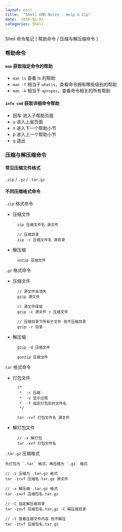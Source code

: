 ```yaml
---
layout: post
title:  "Shell CMD Notes - Help & Zip"
date:  2016-02-01
categories: Shell
---
```


Shell 命令笔记 [ 帮助命令 / 压缩与解压缩命令 ]

### 帮助命令

#### `man` 获取指定命令的帮助
- `man ls` 查看 ls 的帮助
- `man -f` 相当于 `whatis`，查看命令拥有哪些级别的帮助
- `man -k` 相当于 `apropos`，查看命令相关的所有帮助

#### `info cmd` 获取详细命令帮助
- 回车 进入子帮助页面
- u 进入上层页面
- n 进入下一个帮助小节
- p 进入上一个帮助小节
- q 退出

### 压缩与解压缩命令

#### 常见压缩文件格式

`.zip` / `.gz` / `.tar.gz`

#### 不同压缩格式命令

`.zip` 格式命令

- 压缩文件

        zip 压缩文件名 源文件
        
        // 压缩目录
        zip -r 压缩文件名 源目录
        
- 解压缩

        unzip 压缩文件
        
`.gz` 格式命令

- 压缩文件 

        // 源文件会消失
        gzip 源文件
        
        // 源文件保留
        gzip -c 源文件 > 压缩文件
        
        // 压缩目录下所有子文件 但不压缩目录
        gzip -r 目录

- 解压缩

        gzip -d 压缩文件
        
        gunzip 压缩文件
        
`tar` 格式命令

- 打包文件

        /* 
         *  -c 压缩
         *  -v 显示过程
         *  -f 指定打包后的文件名
         */

        tar -cvf 打包文件名 源文件
        
- 解打包文件

        // -x 解打包
        tar -xvf 打包文件名
                
`.tar.gz` 压缩格式 
    
    先打包为 `.tar` 格式，再压缩为 `.gz` 格式
    
    // -z 压缩为 .tar.gz 格式
    tar -zcvf 压缩名.tar.gz 源文件
    
    // -x 解压缩 .tar.gz 格式
    tar -zxvf 压缩包名.tar.gz
    
    // -C 指定解压缩目录
    tar -zxvf 压缩包名.tar.gz -C 解压缩目录
    
    // -t 查看压缩文件内容 但不解压
    tar -ztvf 压缩包名.tar.gz


